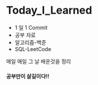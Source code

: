 # Today_I_Learned

- 1 일 1 Commit
- 공부 자료
- 알고리즘-백준
- SQL-LeetCode

매일 매일 그 날 배운것을 정리

#### 공부만이 살길이다!!
